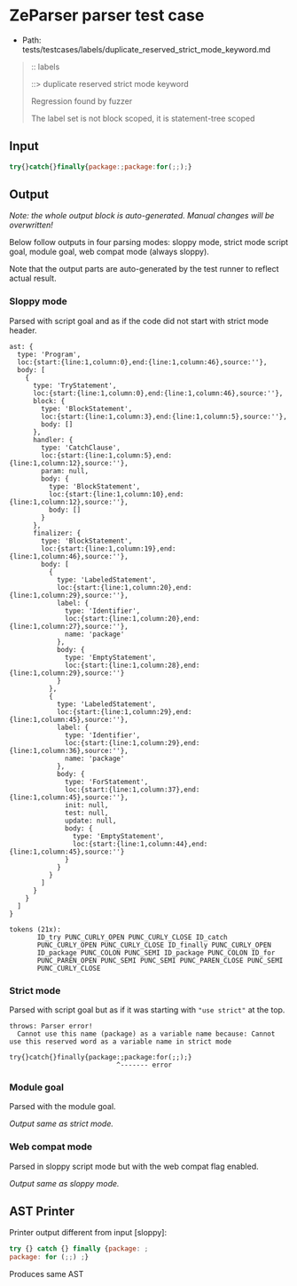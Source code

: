 # ZeParser parser test case

- Path: tests/testcases/labels/duplicate_reserved_strict_mode_keyword.md

> :: labels
>
> ::> duplicate reserved strict mode keyword
>
> Regression found by fuzzer
>
> The label set is not block scoped, it is statement-tree scoped

## Input

`````js
try{}catch{}finally{package:;package:for(;;);}
`````

## Output

_Note: the whole output block is auto-generated. Manual changes will be overwritten!_

Below follow outputs in four parsing modes: sloppy mode, strict mode script goal, module goal, web compat mode (always sloppy).

Note that the output parts are auto-generated by the test runner to reflect actual result.

### Sloppy mode

Parsed with script goal and as if the code did not start with strict mode header.

`````
ast: {
  type: 'Program',
  loc:{start:{line:1,column:0},end:{line:1,column:46},source:''},
  body: [
    {
      type: 'TryStatement',
      loc:{start:{line:1,column:0},end:{line:1,column:46},source:''},
      block: {
        type: 'BlockStatement',
        loc:{start:{line:1,column:3},end:{line:1,column:5},source:''},
        body: []
      },
      handler: {
        type: 'CatchClause',
        loc:{start:{line:1,column:5},end:{line:1,column:12},source:''},
        param: null,
        body: {
          type: 'BlockStatement',
          loc:{start:{line:1,column:10},end:{line:1,column:12},source:''},
          body: []
        }
      },
      finalizer: {
        type: 'BlockStatement',
        loc:{start:{line:1,column:19},end:{line:1,column:46},source:''},
        body: [
          {
            type: 'LabeledStatement',
            loc:{start:{line:1,column:20},end:{line:1,column:29},source:''},
            label: {
              type: 'Identifier',
              loc:{start:{line:1,column:20},end:{line:1,column:27},source:''},
              name: 'package'
            },
            body: {
              type: 'EmptyStatement',
              loc:{start:{line:1,column:28},end:{line:1,column:29},source:''}
            }
          },
          {
            type: 'LabeledStatement',
            loc:{start:{line:1,column:29},end:{line:1,column:45},source:''},
            label: {
              type: 'Identifier',
              loc:{start:{line:1,column:29},end:{line:1,column:36},source:''},
              name: 'package'
            },
            body: {
              type: 'ForStatement',
              loc:{start:{line:1,column:37},end:{line:1,column:45},source:''},
              init: null,
              test: null,
              update: null,
              body: {
                type: 'EmptyStatement',
                loc:{start:{line:1,column:44},end:{line:1,column:45},source:''}
              }
            }
          }
        ]
      }
    }
  ]
}

tokens (21x):
       ID_try PUNC_CURLY_OPEN PUNC_CURLY_CLOSE ID_catch
       PUNC_CURLY_OPEN PUNC_CURLY_CLOSE ID_finally PUNC_CURLY_OPEN
       ID_package PUNC_COLON PUNC_SEMI ID_package PUNC_COLON ID_for
       PUNC_PAREN_OPEN PUNC_SEMI PUNC_SEMI PUNC_PAREN_CLOSE PUNC_SEMI
       PUNC_CURLY_CLOSE
`````

### Strict mode

Parsed with script goal but as if it was starting with `"use strict"` at the top.

`````
throws: Parser error!
  Cannot use this name (package) as a variable name because: Cannot use this reserved word as a variable name in strict mode

try{}catch{}finally{package:;package:for(;;);}
                           ^------- error
`````


### Module goal

Parsed with the module goal.

_Output same as strict mode._

### Web compat mode

Parsed in sloppy script mode but with the web compat flag enabled.

_Output same as sloppy mode._

## AST Printer

Printer output different from input [sloppy]:

````js
try {} catch {} finally {package: ;
package: for (;;) ;}
````

Produces same AST
